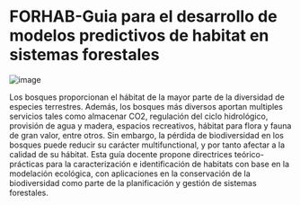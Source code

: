 # FORHAB-Guia para el desarrollo de modelos predictivos de habitat en sistemas forestales

![image](https://user-images.githubusercontent.com/67262828/109528032-3362ab00-7aac-11eb-9504-f3b743bf73ea.png)

 Los bosques proporcionan el hábitat de la mayor parte de la diversidad de especies terrestres. Además, los bosques más diversos aportan multiples servicios tales como almacenar CO2, regulación del ciclo hidrológico, provisión de agua y madera, espacios recreativos, hábitat para flora y fauna de gran valor, entre otros. Sin embargo, la pérdida de biodiversidad en los bosques puede reducir su carácter multifunctional, y por tanto afectar a la calidad de su hábitat. Esta guía docente propone directrices teórico-prácticas para la caracterización e identificación de habitats con base en la modelación ecológica, con aplicaciones en la conservación de la biodiversidad como parte de la planificación y gestión de sistemas forestales.
